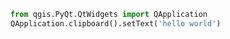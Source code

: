 ```python    
from qgis.PyQt.QtWidgets import QApplication
QApplication.clipboard().setText('hello world')
```
